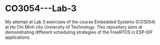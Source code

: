 # CO3054---Lab-3
My attempt at Lab 3 exercises of the course Embedded Systems (CO3054) at Ho Chi Minh city University of Technology. This repository aims at demonstrating different scheduling strategies of the FreeRTOS in ESP-IDF applications.

